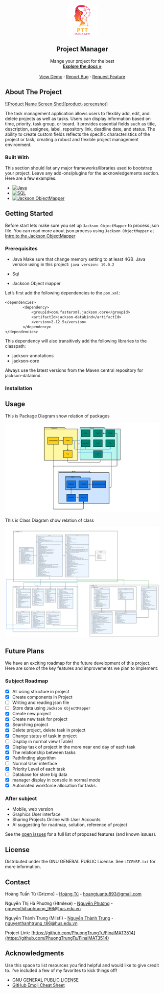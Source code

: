 <!-- PROJECT LOGO -->
<br />
<div align="center">
  <a href="https://github.com/PhuongTrungTu/FinalMAT3514">
    <img src="image/logo.png" alt="Logo" width="100" height="100">
  </a>

<h2 align="center">Project Manager</h2>

  <p align="center">
    Mange your project for the best
    <br />
    <a href="https://github.com/PhuongTrungTu/FinalMAT3514/blob/main/README.md"><strong>Explore the docs »</strong></a>
    <br />
    <br />
    <a href="https://github.com/PhuongTrungTu/FinalMAT3514/issues">View Demo</a>
    ·
    <a href="https://github.com/PhuongTrungTu/FinalMAT3514/issues">Report Bug</a>
    ·
    <a href="https://github.com/PhuongTrungTu/FinalMAT3514/issues">Request Feature</a>
  </p>
</div>

<!-- ABOUT THE PROJECT -->
## About The Project

[![Product Name Screen Shot][product-screenshot]](https://example.com)

The task management application allows users to flexibly add, edit, and 
delete projects as well as tasks. Users can display information based on 
time, priority, task group, or board. It provides essential fields such 
as title, description, assignee, label, repository link, deadline date, 
and status. The ability to create custom fields reflects the specific 
characteristics of the project or task, creating a robust and flexible 
project management environment.

### Built With

This section should list any major frameworks/libraries used to bootstrap 
your project. Leave any add-ons/plugins for the acknowledgements section. 
Here are a few examples.

* [![Java](https://img.shields.io/badge/Java-%23ED8B00.svg?&style=for-the-badge&logo=java&logoColor=white)](https://www.java.com/)
* [![SQL](https://img.shields.io/badge/SQL-%23018BBB.svg?&style=for-the-badge&logo=sql&logoColor=white)](JQuery-url)
* [![Jackson ObjectMapper](https://img.shields.io/badge/Jackson_ObjectMapper-%23018BBB.svg?&style=for-the-badge)](https://github.com/FasterXML/jackson-databind)

<!-- GETTING STARTED -->
## Getting Started

Before start lets make sure you set up ```Jackson ObjectMapper``` to process json file.
You can read more about json process using ```Jackson ObjectMapper``` at [Intro to the Jackson ObjectMapper](https://www.baeldung.com/jackson-object-mapper-tutorial)


### Prerequisites
* Java
Make sure that change memory setting to at least 4GB.
Java version using in this project: ```java version: 19.0.2```

* Sql


* Jackson Object mapper

Let’s first add the following dependencies to the ```pom.xml```:
```
<dependencies>
        <dependency>
            <groupId>com.fasterxml.jackson.core</groupId>
            <artifactId>jackson-databind</artifactId>
            <version>2.12.5</version>
        </dependency>
</dependencies>
```

This dependency will also transitively add the following libraries to the classpath:
* jackson-annotations
* jackson-core

Always use the latest versions from the Maven central repository for jackson-databind.

### Installation



<!-- USAGE EXAMPLES -->
## Usage

This is Package Diagram show relation of packages

![PackageDiagram.png](image/PackageDiagram.png)

This is Class Diagram show relation of class

![ClassDiagram.png](image/ClassDiagram.png)

<!-- ROADMAP -->
## Future Plans

We have an exciting roadmap for the future development of this project. 
Here are some of the key features and improvements we plan to implement:

### Subject Roadmap
- [x] All using structure in project
- [x] Create components in Project
- [ ] Writing and reading json file
- [ ] Store data using ```Jackson ObjectMapper```
- [x] Create new project
- [x] Create new task for project
- [x] Searching project
- [x] Delete project, delete task in project
- [x] Change status of task in project
- [ ] Display in normal view (Table)
- [x] Display task of project in the more near end day of each task
- [x] The relationship between tasks
- [x] Pathfinding algorithm
- [ ] Normal User interface
- [x] Priority Level of each task
- [ ] Database for store big data
- [x] manager display in console in normal mode
- [x] Automated workforce allocation for tasks. 

### After subject
- Mobile, web version
- Graphics User interface
- Sharing Projects Online with User Accounts
- AI suggesting for roadmap, solution, reference of project

See the [open issues](https://github.com/PhuongTrungTu/FinalMAT3514/issues) for a full list of proposed features (and known issues).


<!-- LICENSE -->
## License

Distributed under the GNU GENERAL PUBLIC License. See `LICENSE.txt` for more information.


<!-- CONTACT -->
## Contact

Hoàng Tuấn Tú (Grizmo) - [Hoàng Tú](https://www.facebook.com/tuantu2610/) - hoangtuantu893@gmail.com

Nguyễn Thị Hà Phương (Htmlexe) - [Nguyễn Phương](https://www.facebook.com/profile.php?id=100034060476971) - nguyenthihaphuong_t66@hus.edu.vn

Nguyễn Thành Trung (Mlisfi) - [Nguyễn Thành Trung](https://www.facebook.com/nguyenthanhtrung25) - nguyenthanhtrung_t66@hus.edu.vn

Project Link: [https://github.com/PhuongTrungTu/FinalMAT3514](https://github.com/PhuongTrungTu/FinalMAT3514)

<!-- ACKNOWLEDGMENTS -->
## Acknowledgments

Use this space to list resources you find helpful and would like to give credit to. I've included a few of my favorites to kick things off!

* [GNU GENERAL PUBLIC LICENSE](https://www.gnu.org/licenses/gpl-3.0.html)
* [GitHub Emoji Cheat Sheet](https://www.webpagefx.com/tools/emoji-cheat-sheet)

